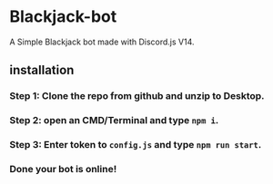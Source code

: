 # Blackjack-bot
A Simple Blackjack bot made with Discord.js V14.

## installation
### Step 1: Clone the repo from github and unzip to Desktop.
### Step 2: open an CMD/Terminal and type `npm i`.
### Step 3: Enter token to `config.js` and type `npm run start`.
### Done your bot is online!
